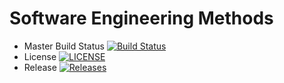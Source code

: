 # Software Engineering Methods

- Master Build Status [![Build Status](https://travis-ci.org/Axaerus/sem.svg?branch=master)](https://travis-ci.org/Axaerus/sem)
- License [![LICENSE](https://img.shields.io/github/license/Axaerus/sem.svg?style=flat-square)](https://github.com/Axaerus/sem/blob/master/LICENSE)
- Release [![Releases](https://img.shields.io/github/release/Axaerus/sem/all.svg?style=flat-square)](https://github.com/Axaerus/sem/releases)